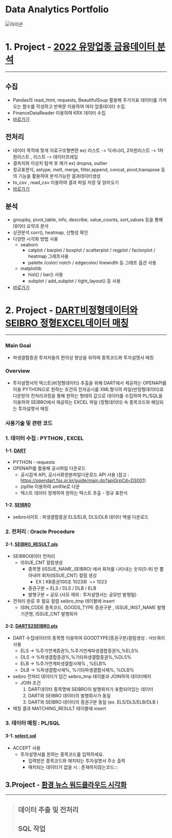 # Data Analytics Portfolio
![아이콘](https://cdn.iconscout.com/icon/premium/png-256-thumb/data-analysis-1565652-1327717.png)

 # 1. Project - [2022 유망업종 금융데이터 분석](https://github.com/jieunlee-hi/Portfolio/tree/main/finance_naver)
 ------------
 ## 수집
 * Pandas의 read_html, requests, BeautifulSoup 활용해 주가지표 데이터를 가져오는 함수를 작성하고 반복문 이용하여 여러 업종데이터 수집
 * FinanceDataReader 이용하여 KRX 데이터 수집
 * [바로가기](https://github.com/jieunlee-hi/Portfolio/blob/main/finance_naver/1_%EC%88%98%EC%A7%91.ipynb)
 ## 전처리
 * 데이터 목적에 맞게 자료구조형변환 ex) 리스트 -> 딕셔너리,  2차원리스트 -> 1차원리스트 , 리스트 -> 데이터프레임
 * 결측치와 이상치 탐색 후 제거 ex) dropna, outlier 
 * 정규표현식, astype, melt, merge, filter,append, concat, pivot,transpose 등의 기능을 활용하여 분석가능한 결과데이터생성
 * to_csv , read_csv 이용하여 결과 파일 저장 및 읽어오기
 * [바로가기](https://github.com/jieunlee-hi/Portfolio/blob/main/finance_naver/2_%EC%A0%84%EC%B2%98%EB%A6%AC.ipynb)
## 분석
   * groupby, pivot_table, info, describe, value_counts, sort_values 등을 통해 데이터 요약과 분석
   * 상관분석 corr(), heatmap, 선형성 확인
   * 다양한 시각화 방법 사용
     * seaborn
       * catplot / barplot / boxplot / scatterplot / regplot / factorplot / heatmap 그래프사용
       * palette /color/ notch / edgecolor/ linewidth 등 그래프 옵션 사용
     * matplotlib
       * hist() / bar() 사용
       * subplot / add_subplot / tight_layout() 등 사용
  * [바로가기](https://github.com/jieunlee-hi/Portfolio/blob/main/finance_naver/3_%EB%B6%84%EC%84%9D.ipynb)
 # 2. Project - [DART비정형데이터와 SEIBRO 정형EXCEL데이터 매칭](https://github.com/jieunlee-hi/Portfolio/tree/main/dart_seibro)
 ------------
### Main Goal
  + 파생결합증권 투자자들의 편의성 향상을 위하여 종목코드와 투자설명서 매칭
### Overview
  + 투자설명서의 텍스트(비정형데이터) 추출을 위해 DART에서 제공하는 OPENAPI를 이용
  PYTHON으로 원하는 조건의 전자공시를  XML형식의 파일(반정형데이터)로 다운받아 전처리과정을 통해 원하는 형태의 값으로 데이터를 수집하여 
  PL/SQL을 이용하여 SEIBRO에서 제공하는 EXCEL 파일 (정형데이터) 속 종목코드와 해당되는 투자설명서 매칭
  
### 사용기술 및 관련 코드

### 1. 데이터 수집 : PYTHON , EXCEL
#### 1-1. [DART](https://github.com/jieunlee-hi/Portfolio/blob/main/dart_seibro/DART_Crawling.py)
* PYTHON - requests
* OPENAPI를 활용해 공시파일 다운로드 
  * 공시검색 API, 공시서류원본파일다운로드 API 사용 (참고 : https://opendart.fss.or.kr/guide/main.do?apiGrpCd=DS001)
  * zipfile 이용하여 xmlfile로 다운 
  * 텍스트 데이터 정제하여 원하는 텍스트 추출 - 정규 표현식  
#### 1-2. [SEIBRO](https://seibro.or.kr/websquare/control.jsp?w2xPath=/IPORTAL/user/derivCombi/BIP_CNTS07015V.xml&menuNo=199)
  * seibro사이트 : 파생결합증권 ELS/ELB, DLS/DLB 데이터 엑셀 다운로드 
    
### 2. 전처리 : Oracle Procedure
#### 2-1. [SEIBRO_RESULT.pls](https://github.com/jieunlee-hi/Portfolio/blob/main/dart_seibro/SEIBRO_RESULT.pls)
* SEIBRO데이터 전처리 
  * ISSUE_CNT 컬럼생성
    * 종목명 (ISSUE_NAME_SEIBRO) 에서 회차를 나타내는 숫자[0-9] 만 뽑아내어 회차(ISSUE_CNT) 컬럼 생성
        * EX ) KB증권100조 1023회  => 1023
    * 증권구분 =  ELS / DLS / DLB / ELB 
    * 발행구분 = 공모 (사모 제외 : 투자설명서는 공모만 발행됨)
* 전처리 완료 후 필요 컬럼 seibro_tmp 테이블에 insert 
  * ISIN_CODE 종목코드, GOODS_TYPE 증권구분 , ISSUE_INST_NAME 발행기관명, ISSUE_CNT 발행회차
  
#### 2-2. [DARTS2SEIBRO.pls](https://github.com/jieunlee-hi/Portfolio/blob/main/dart_seibro/DARTS2SEIBRO.pls)
* DART 수집데이터의 종목명 이용하여 GOODTYPE(증권구분)컬럼생성 : 서브쿼리사용
   * ELS -> %주가연계증권%,%주가연계파생결합증권%,%ELS%
   * DLS -> %파생결합증권%,%기타파생결합증권%,%DLS%
   * ELB -> %주가연계파생결합사채% , %ELB%
   * DLB -> %파생결합사채%, %기타파생결합사채%, %DLB%
* seibro 전처리 데이터가 담긴 seibro_tmp 테이블과 JOIN하여 데이터매치
   * JOIN 조건 
     1. DART데이터 종목명에 SEIBRO의 발행회차가 포함되어있는 데이터
     2. DART와 SEIBRO 데이터의 발행회사가 동일
     3. DART와 SEIBRO 데이터의 증권구분 동일 (ex. ELS/DLS/ELB/DLB ) 
* 매칭 결과 MATCHING_RESULT 테이블에 insert

### 3. 데이터 매칭 : PL/SQL 
#### 3-1. [select.sql](https://github.com/jieunlee-hi/Portfolio/blob/main/dart_seibro/select.sql)
* ACCEPT 사용 
  * 투자설명서를 원하는 종목코드를 입력하세요.
    * 입력받은 종목코드와 매치되는 투자설명서 주소 출력
    * 매치되는 데이터가 없을 시 : 존재하지않는코드:::
  

 ## 3.Project  - [환경 뉴스 워드클라우드 시각화](https://github.com/jieunlee-hi/Portfolio/tree/main/environment_news)
 ------------
> ## 데이터 추출 및 전처리
> ## SQL 작업

  
